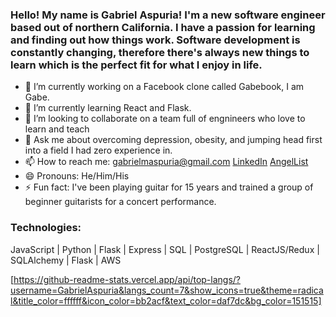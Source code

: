 ### Hello! My name is Gabriel Aspuria! I'm a new software engineer based out of northern California. I have a passion for learning and finding out how things work. Software development is constantly changing, therefore there's always new things to learn which is the perfect fit for what I enjoy in life.

- 🔭 I’m currently working on a Facebook clone called Gabebook, I am Gabe.
- 🌱 I’m currently learning React and Flask.
- 👯 I’m looking to collaborate on a team full of engnineers who love to learn and teach 
- 💬 Ask me about overcoming depression, obesity, and jumping head first into a field I had zero experience in.
- 📫 How to reach me:  gabrielmaspuria@gmail.com [LinkedIn](https://www.linkedin.com/in/gabriel-aspuria-032398226/) [AngelList](https://angel.co/u/gabriel-aspuria)
- 😄 Pronouns: He/Him/His
- ⚡ Fun fact: I've been playing guitar for 15 years and trained a group of beginner guitarists for a concert performance.

### Technologies:
JavaScript | Python | Flask | Express | SQL | PostgreSQL | ReactJS/Redux | SQLAlchemy | Flask | AWS

[https://github-readme-stats.vercel.app/api/top-langs/?username=GabrielAspuria&langs_count=7&show_icons=true&theme=radical&title_color=ffffff&icon_color=bb2acf&text_color=daf7dc&bg_color=151515]


<!--
**GabrielAspuria/GabrielAspuria** is a ✨ _special_ ✨ repository because its `README.md` (this file) appears on your GitHub profile.

Here are some ideas to get you started:

- 🔭 I’m currently working on ...
- 🌱 I’m currently learning ...
- 👯 I’m looking to collaborate on ...
- 🤔 I’m looking for help with ...
- 💬 Ask me about ...
- 📫 How to reach me: ...
- 😄 Pronouns: ...
- ⚡ Fun fact: ...
-->
